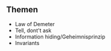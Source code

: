 Themen
------

* Law of Demeter
* Tell, dont't ask
* Information hiding/Geheimnisprinzip
* Invariants
